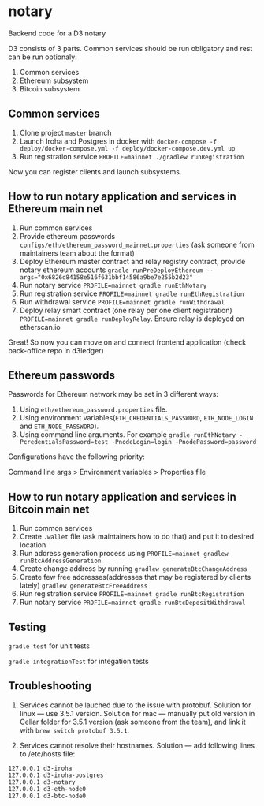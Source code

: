 # notary
Backend code for a D3 notary

D3 consists of 3 parts. Common services should be run obligatory and rest can be run optionaly:
1) Common services
2) Ethereum subsystem
3) Bitcoin subsystem

## Common services
1) Clone project `master` branch
2) Launch Iroha and Postgres in docker with `docker-compose -f deploy/docker-compose.yml -f deploy/docker-compose.dev.yml up`
3) Run registration service `PROFILE=mainnet ./gradlew runRegistration`

Now you can register clients and launch subsystems.

## How to run notary application and services in Ethereum main net
1) Run common services
2) Provide ethereum passwords `configs/eth/ethereum_password_mainnet.properties` (ask someone from maintainers team about the format)
3) Deploy Ethereum master contract and relay registry contract, provide notary ethereum accounts `gradle runPreDeployEthereum --args="0x6826d84158e516f631bbf14586a9be7e255b2d23"` 
4) Run notary service `PROFILE=mainnet gradle runEthNotary`
5) Run registration service `PROFILE=mainnet gradle runEthRegistration`
6) Run withdrawal service `PROFILE=mainnet gradle runWithdrawal`
7) Deploy relay smart contract (one relay per one client registration) `PROFILE=mainnet gradle runDeployRelay`. Ensure relay is deployed on etherscan.io

Great! So now you can move on and connect frontend application (check back-office repo in d3ledger)

## Ethereum passwords
Passwords for Ethereum network may be set in 3 different ways:

1) Using `eth/ethereum_password.properties` file.
2) Using environment variables(`ETH_CREDENTIALS_PASSWORD`, `ETH_NODE_LOGIN` and `ETH_NODE_PASSWORD`).
3) Using command line arguments. For example `gradle runEthNotary -PcredentialsPassword=test -PnodeLogin=login -PnodePassword=password`

Configurations have the following priority:

Command line args > Environment variables > Properties file

## How to run notary application and services in Bitcoin main net
1) Run common services
2) Create `.wallet` file (ask maintainers how to do that) and put it to desired location
3) Run address generation process using `PROFILE=mainnet gradlew runBtcAddressGeneration`
4) Create change address by running `gradlew generateBtcChangeAddress`
5) Create few free addresses(addresses that may be registered by clients lately) `gradlew generateBtcFreeAddress`
6) Run registration service `PROFILE=mainnet gradle runBtcRegistration`
7) Run notary service `PROFILE=mainnet gradle runBtcDepositWithdrawal`

## Testing
`gradle test` for unit tests

`gradle integrationTest` for integation tests


## Troubleshooting

1. Services cannot be lauched due to the issue with protobuf. Solution for linux — use 3.5.1 version. Solution for mac — manually put old version in Cellar folder for 3.5.1 version (ask someone from the team), and link it with `brew switch protobuf 3.5.1`. 

2. Services cannot resolve their hostnames. Solution — add following lines to /etc/hosts file:
```
127.0.0.1 d3-iroha
127.0.0.1 d3-iroha-postgres
127.0.0.1 d3-notary
127.0.0.1 d3-eth-node0
127.0.0.1 d3-btc-node0
```
